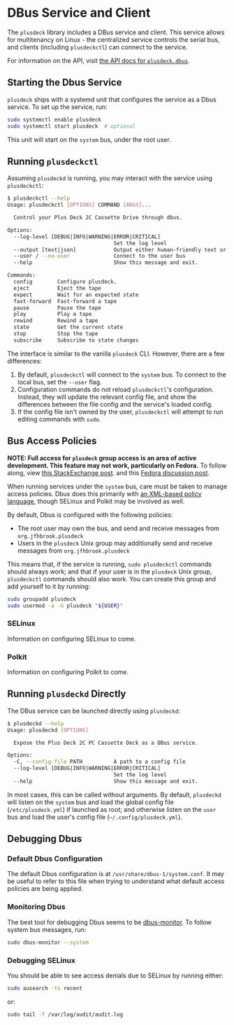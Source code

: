 # DBus Service and Client

The `plusdeck` library includes a DBus service and client. This service allows for multitenancy on Linux - the centralized service controls the serial bus, and clients (including `plusdeckctl`) can connect to the service.

For information on the API, visit [the API docs for `plusdeck.dbus`](./api/plusdeck.dbus.md).

## Starting the Dbus Service

`plusdeck` ships with a systemd unit that configures the service as a Dbus service. To set up the service, run:

```sh
sudo systemctl enable plusdeck
sudo systemctl start plusdeck  # optional
```

This unit will start on the `system` bus, under the root user.

## Running `plusdeckctl`

Assuming `plusdeckd` is running, you may interact with the service using `plusdeckctl`:

```sh
$ plusdeckctl --help
Usage: plusdeckctl [OPTIONS] COMMAND [ARGS]...

  Control your Plus Deck 2C Cassette Drive through dbus.

Options:
  --log-level [DEBUG|INFO|WARNING|ERROR|CRITICAL]
                                  Set the log level
  --output [text|json]            Output either human-friendly text or JSON
  --user / --no-user              Connect to the user bus
  --help                          Show this message and exit.

Commands:
  config        Configure plusdeck.
  eject         Eject the tape
  expect        Wait for an expected state
  fast-forward  Fast-forward a tape
  pause         Pause the tape
  play          Play a tape
  rewind        Rewind a tape
  state         Get the current state
  stop          Stop the tape
  subscribe     Subscribe to state changes
```

The interface is similar to the vanilla `plusdeck` CLI. However, there are a few differences:

1. By default, `plusdeckctl` will connect to the `system` bus. To connect to the local bus, set the `--user` flag.
2. Configuration commands do not reload `plusdeckctl`'s configuration. Instead, they will update the relevant config file, and show the differences between the file config and the service's loaded config.
3. If the config file isn't owned by the user, `plusdeckctl` will attempt to run editing commands with `sudo`.

## Bus Access Policies

**NOTE: Full access for `plusdeck` group access is an area of active development. This feature may not work, particularly on Fedora.** To follow along, view [this StackExchange post](https://unix.stackexchange.com/questions/790750/dbus-policy-that-allows-group-to-access-system-service). and this [Fedora discussion post](https://discussion.fedoraproject.org/t/dbus-policy-that-allows-group-to-access-system-service/144265).

When running services under the `system` bus, care must be taken to manage access policies. Dbus does this primarily with [an XML-based policy language](https://dbus.freedesktop.org/doc/dbus-daemon.1.html), though SELinux and Polkit may be involved as well.

By default, Dbus is configured with the following policies:

* The root user may own the bus, and send and receive messages from `org.jfhbrook.plusdeck`
* Users in the `plusdeck` Unix group may additionally send and receive messages from `org.jfhbrook.plusdeck`

This means that, if the service is running, `sudo plusdeckctl` commands should always work; and that if your user is in the `plusdeck` Unix group, `plusdeckctl` commands should also work. You can create this group and add yourself to it by running:

```bash
sudo groupadd plusdeck
sudo usermod -a -G plusdeck "${USER}"
```

### SELinux

Information on configuring SELinux to come.

### Polkit

Information on configuring Polkit to come.


## Running `plusdeckd` Directly

The DBus service can be launched directly using `plusdeckd`:

```sh
$ plusdeckd --help
Usage: plusdeckd [OPTIONS]

  Expose the Plus Deck 2C PC Cassette Deck as a DBus service.

Options:
  -C, --config-file PATH          A path to a config file
  --log-level [DEBUG|INFO|WARNING|ERROR|CRITICAL]
                                  Set the log level
  --help                          Show this message and exit.
```

In most cases, this can be called without arguments. By default, `plusdeckd` will listen on the `system` bus and load the global config file (`/etc/plusdeck.yml`) if launched as root; and otherwise listen on the `user` bus and load the user's config file (`~/.config/plusdeck.yml`).

## Debugging Dbus

### Default Dbus Configuration

The default Dbus configuration is at `/usr/share/dbus-1/system.conf`. It may be useful to refer to this file when trying to understand what default access policies are being applied.

### Monitoring Dbus

The best tool for debugging Dbus seems to be [dbus-monitor](https://dbus.freedesktop.org/doc/dbus-monitor.1.html). To follow system bus messages, run:

```sh
sudo dbus-monitor --system
```

### Debugging SELinux

You should be able to see access denials due to SELinux by running either:

```sh
sudo ausearch -ts recent
```

or:

```sh
sudo tail -f /var/log/audit/audit.log
```
